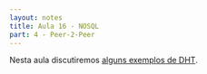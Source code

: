 ```yaml
---
layout: notes
title: Aula 16 - NOSQL
part: 4 - Peer-2-Peer
---
```


Nesta aula discutiremos [alguns exemplos de DHT](https://lasarojc.github.io/ds_notes/notes/p2p/1_2_dynamo.html).
